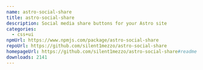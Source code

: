 ```yaml
---
name: astro-social-share
title: astro-social-share
description: Social media share buttons for your Astro site
categories:
  - css+ui
npmUrl: https://www.npmjs.com/package/astro-social-share
repoUrl: https://github.com/silent1mezzo/astro-social-share
homepageUrl: https://github.com/silent1mezzo/astro-social-share#readme
downloads: 2141
---
```

